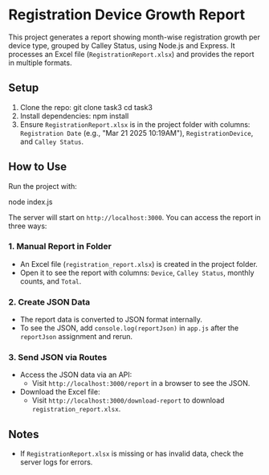 
# Registration Device Growth Report

This project generates a report showing month-wise registration growth per device type, grouped by Calley Status, using Node.js and Express. It processes an Excel file (`RegistrationReport.xlsx`) and provides the report in multiple formats.

## Setup
1. Clone the repo:
   git clone task3
   cd task3
2. Install dependencies:
   npm install
3. Ensure `RegistrationReport.xlsx` is in the project folder with columns: `Registration Date` (e.g., "Mar 21 2025 10:19AM"), `RegistrationDevice`, and `Calley Status`.

## How to Use
Run the project with:

node index.js

The server will start on `http://localhost:3000`. You can access the report in three ways:

### 1. Manual Report in Folder
- An Excel file (`registration_report.xlsx`) is created in the project folder.
- Open it to see the report with columns: `Device`, `Calley Status`, monthly counts, and `Total`.

### 2. Create JSON Data
- The report data is converted to JSON format internally.
- To see the JSON, add `console.log(reportJson)` in `app.js` after the `reportJson` assignment and rerun.

### 3. Send JSON via Routes
- Access the JSON data via an API:
  - Visit `http://localhost:3000/report` in a browser to see the JSON.
- Download the Excel file:
  - Visit `http://localhost:3000/download-report` to download `registration_report.xlsx`.

## Notes
- If `RegistrationReport.xlsx` is missing or has invalid data, check the server logs for errors.
